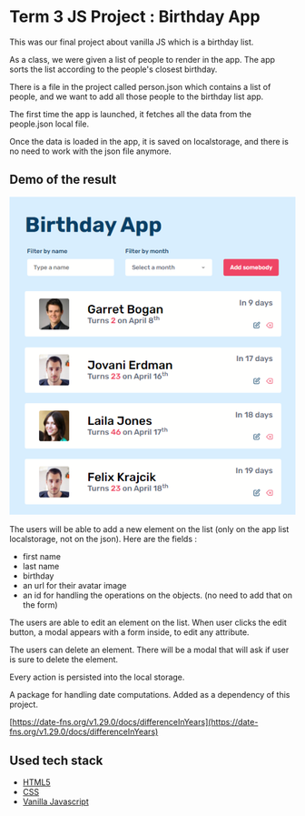 # Term 3 JS Project : Birthday App

This was our final project about vanilla JS which is a birthday list.

As a class, we were given a list of people to render in the app. The app sorts the list according to the people's closest birthday.

There is a file in the project called person.json which contains a list of people, and we want to add all those people to the birthday list app.

The first time the app is launched, it fetches all the data from the people.json local file.

Once the data is loaded in the app, it is saved on localstorage, and there is no need to work with the json file anymore.

## Demo of the result

![images/screenshot.png](images/screenshot.png)

The users will be able to add a new element on the list (only on the app list localstorage, not on the json). Here are the fields :

-   first name
-   last name
-   birthday
-   an url for their avatar image
-   an id for handling the operations on the objects. (no need to add that on the form)

The users are able to edit an element on the list. When user clicks the edit button, a modal appears with a form inside, to edit any attribute.

The users can delete an element. There will be a modal that will ask if user is sure to delete the element.

Every action is persisted into the local storage.

A package for handling date computations. Added as a dependency of this project.

[https://date-fns.org/v1.29.0/docs/differenceInYears](https://date-fns.org/v1.29.0/docs/differenceInYears)

## Used tech stack

- [HTML5](http://html5doctor.com/)
- [CSS](https://developer.mozilla.org/en-US/docs/Web/CSS)
- [Vanilla Javascript](http://vanilla-js.com/)
